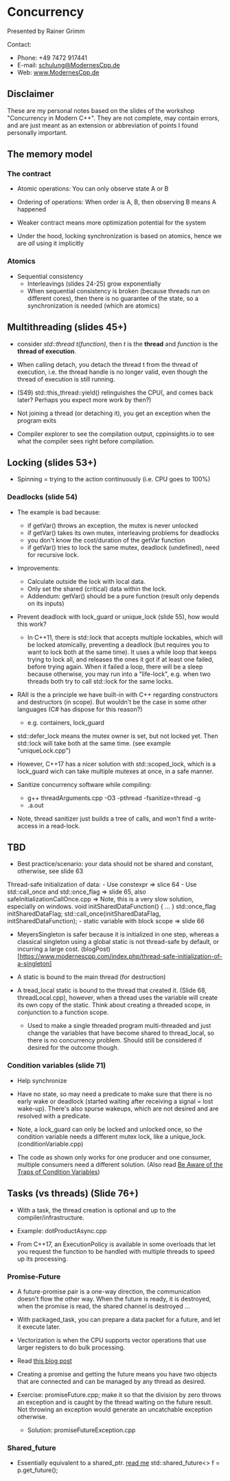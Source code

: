 # Concurrency

Presented by Rainer Grimm

Contact:
- Phone: +49 7472 917441
- E-mail: schulung@ModernesCpp.de
- Web: www.ModernesCpp.de

## Disclaimer

These are my personal notes based on the slides of the workshop "Concurrency in Modern C++". They are not complete, may contain errors, and are just meant as an extension or abbreviation of points I found personally important.

## The memory model

### The contract

- Atomic operations: You can only observe state A or B

- Ordering of operations: When order is A, B, then observing B means A happened

- Weaker contract means more optimization potential for the system

- Under the hood, locking synchronization is based on atomics, hence we are *all* using it implicitly

### Atomics

- Sequential consistency
    - Interleavings (slides 24-25) grow exponentially
    - When sequential consistency is broken (because threads run on different cores), then there is no guarantee of the state, so a synchronization is needed (which are atomics)

## Multithreading (slides 45+)

- consider *std::thread t(function)*, then *t* is the **thread** and *function* is the **thread of execution**.

- When calling detach, you detach the thread t from the thread of execution, i.e. the thread handle is no longer valid, even though the thread of execution is still running.

- (S49) std::this_thread::yield() relinguishes the CPU(, and comes back later? Perhaps you expect more work by then?)

- Not joining a thread (or detaching it), you get an exception when the program exits

- Compiler explorer to see the compilation output, cppinsights.io to see what the compiler sees right before compilation.

## Locking (slides 53+)

- Spinning = trying to the action continuously (i.e. CPU goes to 100%)

### Deadlocks (slide 54)

- The example is bad because:
    - if getVar() throws an exception, the mutex is never unlocked
    - if getVar() takes its own mutex, interleaving problems for deadlocks
    - you don't know the cost/duration of the getVar function
    - if getVar() tries to lock the same mutex, deadlock (undefined), need for recursive lock.

- Improvements:
    - Calculate outside the lock with local data.
    - Only set the shared (critical) data within the lock.
    - Addendum: getVar() should be a pure function (result only depends on its inputs)

- Prevent deadlock with lock_guard or unique_lock (slide 55), how would this work?
    - In C++11, there is std::lock that accepts multiple lockables, which will be locked atomically, preventing a deadlock (but requires you to want to lock both at the same time). It uses a while loop that keeps trying to lock all, and releases the ones it got if at least one failed, before trying again. When it failed a loop, there will be a sleep because otherwise, you may run into a "life-lock", e.g. when two threads both try to call std::lock for the same locks.

- RAII is the a principle we have built-in with C++ regarding constructors and destructors (in scope). But wouldn't be the case in some other languages (C# has dispose for this reason?)
    - e.g. containers, lock_guard

- std::defer_lock means the mutex owner is set, but not locked yet. Then std::lock will take both at the same time. (see example "uniqueLock.cpp")

- However, C++17 has a nicer solution with std::scoped_lock, which is a lock_guard wich can take multiple mutexes at once, in a safe manner.

- Sanitize concurrency software while compiling:
    * g++ threadArguments.cpp -O3 -pthread -fsanitize=thread -g
    * .a.out

- Note, thread sanitizer just builds a tree of calls, and won't find a write-access in a read-lock.

## TBD

- Best practice/scenario: your data should not be shared and constant, otherwise, see slide 63

Thread-safe initialization of data:
    - Use constexpr => slice 64
    - Use std::call_once and std::once_flag => slide 65, also safeInitializationCallOnce.cpp
        => Note, this is a very slow solution, especially on windows.
        void initSharedDataFunction() { ... }
        std::once_flag initSharedDataFlag;
        std::call_once(initSharedDataFlag, initSharedDataFunction);
    - static variable with block scope => slide 66

- MeyersSingleton is safer because it is initialized in one step, whereas a classical singleton using a global static is not thread-safe by default, or incurring a large cost. (blogPost)[https://www.modernescpp.com/index.php/thread-safe-initialization-of-a-singleton]

- A static is bound to the main thread (for destruction)

- A tread_local static is bound to the thread that created it. (Slide 68, threadLocal.cpp), however, when a thread uses the variable will create its own copy of the static. Think about creating a threaded scope, in conjunction to a function scope.
    * Used to make a single threaded program multi-threaded and just change the variables that have become shared to thread_local, so there is no concurrency problem. Should still be considered if desired for the outcome though.

### Condition variables (slide 71)

- Help synchronize

- Have no state, so may need a predicate to make sure that there is no early wake or deadlock (started waiting after receiving a signal = lost wake-up). There's also spurse wakeups, which are not desired and are resolved with a predicate.

- Note, a lock_guard can only be locked and unlocked once, so the condition variable needs a different mutex lock, like a unique_lock. (conditionVariable.cpp)

- The code as shown only works for one producer and one consumer, multiple consumers need a different solution. (Also read [Be Aware of the Traps of Condition Variables](https://www.modernescpp.com/index.php/c-core-guidelines-be-aware-of-the-traps-of-condition-variables))

## Tasks (vs threads) (Slide 76+)

- With a task, the thread creation is optional and up to the compiler/infrastructure.

- Example: dotProductAsync.cpp

- From C++17, an ExecutionPolicy is available in some overloads that let you request the function to be handled with multiple threads to speed up its processing.

### Promise-Future

- A future-promise pair is a one-way direction, the communication doesn't flow the other way. When the future is ready, it is destroyed, when the promise is read, the shared channel is destroyed ...

- With packaged_task, you can prepare a data packet for a future, and let it execute later.

- Vectorization is when the CPU supports vector operations that use larger registers to do bulk processing.

- Read [this blog post](https://www.modernescpp.com/index.php/performance-of-the-parallel-stl-algorithmn)

- Creating a promise and getting the future means you have two objects that are connected and can be managed by any thread as desired.

- Exercise: promiseFuture.cpp; make it so that the division by zero throws an exception and is caught by the thread waiting on the future result. Not throwing an exception would generate an uncatchable exception otherwise.
    * Solution: promiseFutureException.cpp

### Shared_future

- Essentially equivalent to a shared_ptr. [read me](https://www.modernescpp.com/index.php/component/content/article/43-blog/multithreading/168-promise-and-future?Itemid=239)
    std::shared_future<> f = p.get_future();
